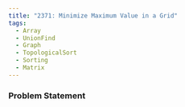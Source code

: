 ```yaml
---
title: "2371: Minimize Maximum Value in a Grid"
tags:
  - Array
  - UnionFind
  - Graph
  - TopologicalSort
  - Sorting
  - Matrix
---
```

### Problem Statement

